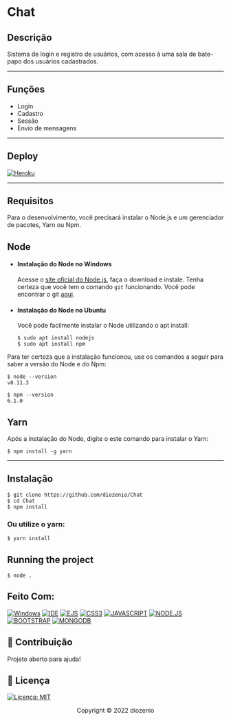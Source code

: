 # Chat

## Descrição

Sistema de login e registro de usuários, com acesso à uma sala de bate-papo dos usuários cadastrados. 

---
##  Funções

- Login
- Cadastro
- Sessão
- Envio de mensagens

---
## Deploy
[![Heroku](https://img.shields.io/badge/Heroku-430098?style=for-the-badge&logo=heroku&logoColor=white)](https://chat-messages-online.herokuapp.com/)

---
## Requisitos

Para o desenvolvimento, você precisará instalar o Node.js e um gerenciador de pacotes, Yarn ou Npm. 

## Node
- #### Instalação do Node no Windows

  Acesse o  [site oficial do Node.js](https://nodejs.org/), faça o download e instale.
  Tenha certeza que você tem o comando `git` funcionando. Você pode encontrar o git [aqui](https://git-scm.com/).

- #### Instalação do Node no Ubuntu

  Você pode facilmente instalar o Node utilizando o apt install: 

      $ sudo apt install nodejs
      $ sudo apt install npm

Para ter certeza que a instalação funcionou, use os comandos a seguir para saber a versão do Node e do Npm:

    $ node --version
    v8.11.3 

    $ npm --version
    6.1.0


###
## Yarn
  Após a instalação do Node, digite o este comando para instalar o Yarn:

    $ npm install -g yarn

---

## Instalação 

    $ git clone https://github.com/diozenio/Chat
    $ cd Chat
    $ npm install

### Ou utilize o yarn:
    $ yarn install
## Running the project

    $ node .

## Feito Com:
[![Windows](https://img.shields.io/badge/Windows-0078D6?style=for-the-badge&logo=windows&logoColor=white)](https://www.microsoft.com/pt-br/windows/get-windows-10)
[![IDE](https://img.shields.io/badge/Visual_studio_code-0078D4?style=for-the-badge&logo=visual%20studio%20code&logoColor=white)](https://code.visualstudio.com/)
[![EJS](https://img.shields.io/badge/EJS-b4ca65?style=for-the-badge&)](https://developer.mozilla.org/pt-BR/docs/Web/HTML)
[![CSS3](https://img.shields.io/badge/CSS3-1572B6?style=for-the-badge&logo=css3&logoColor=white)](https://developer.mozilla.org/pt-BR/docs/Web/CSS)
[![JAVASCRIPT](https://img.shields.io/badge/JavaScript-F7DF1E?style=for-the-badge&logo=javascript&logoColor=black)](https://developer.mozilla.org/pt-BR/docs/Web/JavaScript)
[![NODE.JS](https://img.shields.io/badge/Node.js-43853D?style=for-the-badge&logo=node.js&logoColor=white)](https://nodejs.org/en/)
[![BOOTSTRAP](https://img.shields.io/badge/Bootstrap-563D7C?style=for-the-badge&logo=bootstrap&logoColor=white)](https://getbootstrap.com/docs/5.0/getting-started/introduction/)
[![MONGODB](https://img.shields.io/badge/MongoDB-4EA94B?style=for-the-badge&logo=mongodb&logoColor=white)](https://www.mongodb.com/)

## 🤝 Contribuição

Projeto aberto para ajuda!


## 🔖 Licença
[![Licença: MIT](https://img.shields.io/badge/License-MIT-yellow.svg)](https://opensource.org/licenses/MIT)


<p align="center">Copyright © 2022 diozenio</p>